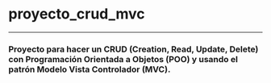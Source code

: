 # proyecto_crud_mvc
---
### Proyecto para hacer un CRUD (Creation, Read, Update, Delete) con Programación Orientada a Objetos (POO) y usando el patrón Modelo Vista Controlador (MVC).

